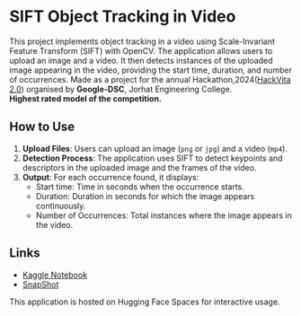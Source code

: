 # SIFT Object Tracking in Video

This project implements object tracking in a video using Scale-Invariant Feature Transform (SIFT) with OpenCV. The application allows users to upload an image and a video. It then detects instances of the uploaded image appearing in the video, providing the start time, duration, and number of occurrences.
Made as a project for the annual Hackathon,2024([HackVita 2.0](https://gdsc.community.dev/events/details/developer-student-clubs-jorhat-engineering-college-jorhat-presents-hackvita-20/)) organised by **Google-DSC**, Jorhat Engineering College.<br>
**Highest rated model of the competition.**

## How to Use

1. **Upload Files**: Users can upload an image (`png` or `jpg`) and a video (`mp4`).
2. **Detection Process**: The application uses SIFT to detect keypoints and descriptors in the uploaded image and the frames of the video.
3. **Output**: For each occurrence found, it displays:
   - Start time: Time in seconds when the occurrence starts.
   - Duration: Duration in seconds for which the image appears continuously.
   - Number of Occurrences: Total instances where the image appears in the video.

## Links

- [Kaggle Notebook](https://www.kaggle.com/code/hillol10/sift-object-tracking/notebook)
- [SnapShot](https://huggingface.co/spaces/hillol7/SnapShot)

This application is hosted on Hugging Face Spaces for interactive usage.

